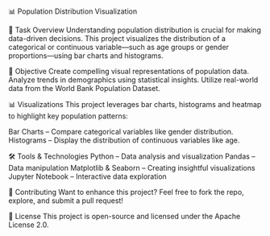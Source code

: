📊 Population Distribution Visualization

🚀 Task Overview
Understanding population distribution is crucial for making data-driven decisions. This project visualizes the distribution of a categorical or continuous variable—such as age groups or gender proportions—using bar charts and histograms.

📌 Objective
Create compelling visual representations of population data.
Analyze trends in demographics using statistical insights.
Utilize real-world data from the World Bank Population Dataset.

📊 Visualizations
This project leverages bar charts, histograms and heatmap to highlight key population patterns:

Bar Charts – Compare categorical variables like gender distribution.
Histograms – Display the distribution of continuous variables like age.

🛠 Tools & Technologies
Python – Data analysis and visualization
Pandas – Data manipulation
Matplotlib & Seaborn – Creating insightful visualizations
Jupyter Notebook – Interactive data exploration

🤝 Contributing
Want to enhance this project? Feel free to fork the repo, explore, and submit a pull request!

📜 License
This project is open-source and licensed under the Apache License 2.0.
